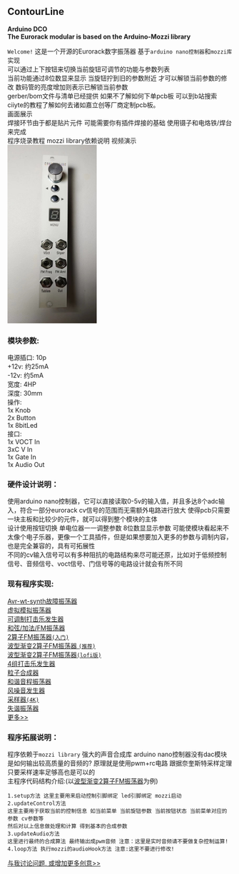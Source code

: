 ## ContourLine 
__Arduino DCO__  
__The Eurorack modular is based on the Arduino-Mozzi library__

`Welcome!` 这是一个开源的Eurorack数字振荡器 基于`arduino nano控制器`和`mozzi库`实现  
可以通过上下按钮来切换当前旋钮可调节的功能与参数列表  
当前功能通过8位数显来显示 当旋钮拧到旧的参数附近 才可以解锁当前参数的修改 数码管的亮度增加则表示已解锁当前参数  
gerber/bom文件与清单已经提供 如果不了解如何下单pcb板 可以到b站搜索ciiyte的教程了解如何去诸如嘉立创等厂商定制pcb板。  
画面展示  
焊接环节由于都是贴片元件 可能需要你有插件焊接的基础 使用镊子和电烙铁/焊台来完成  
程序烧录教程 mozzi library依赖说明 视频演示  
<img src="Hardware/img/面板效果图2.jpg" height=400 width=200>

### 模块参数:
电源插口: 10p  
+12v: 约25mA  
-12v: 约5mA  
宽度: 4HP  
深度: 30mm  
操作:  
1x Knob  
2x Button  
1x 8bitLed  
接口:  
1x VOCT In  
3xC V In  
1x Gate In  
1x Audio Out  

### 硬件设计说明：
使用arduino nano控制器，它可以直接读取0-5v的输入值，并且多达8个adc输入，符合一部分eurorack cv信号的范围而无需额外电路进行放大 使得pcb只需要一块主板和比较少的元件，就可以得到整个模块的主体  
设计使用按钮切换 单电位器一一调整参数 8位数显显示参数 可能使模块看起来不太像个电子乐器，更像一个工具插件，但是如果想要加入更多的参数与调制内容，也是完全兼容的，具有可拓展性  
不同的cv输入信号可以有多种阻抗的电路结构来尽可能还原，比如对于低频控制信号、音频信号、voct信号、门信号等的电路设计就会有所不同

### 现有程序实现:
[Avr-wt-synth故障振荡器](Software/Avr-wt-synth/readme.md "Software/Avr-wt-synth/")  
[虚拟模拟振荡器](Software/AnalogWave/readme.md "Software/AnalogWave/")  
[可调制打击乐发生器](Software/DrumVoltrixion/readme.md "Software/DrumVoltrixion/")  
[和弦/加法/FM振荡器](Software/FmAddChordDCO/readme.md "Software/FmAddChordDCO/")  
[2算子FM振荡器`(入门)`](Software/FmDCO/readme.md "Software/FmDCO/")  
[波型渐变2算子FM振荡器 `(推荐)`](Software/FmWsWtDCO/readme.md "Software/FmWsWtDCO/")  
[波型渐变2算子FM振荡器`(lofi版)`](Software/FmWsWtDCOfor168p/readme.md "Software/FmWsWtDCOfor168p/")  
[4组打击乐发生器](Software/FourTrekPerc/readme.md "Software/FourTrekPerc/")  
[粒子合成器](Software/Granular/readme.md "Software/Granular/")  
[和谐音程振荡器](Software/HarmonicOSC/readme.md "Software/HarmonicOSC/")  
[风噪音发生器](Software/NoiseWindy/readme.md "Software/NoiseWindy/")  
[采样器`(4K)`](Software/Sampler/readme.md "Software/Sampler/")  
[失谐振荡器](Software/Swarmduino/readme.md "Software/Swarmduino/")  
[更多>>](https://github.com/lechenghhh/ContourLine/tree/master/Software "https://github.com/lechenghhh/ContourLine/tree/master/Software")

### 程序拓展说明：
程序依赖于`mozzi library` 强大的声音合成库
arduino nano控制器没有dac模块 是如何输出较高质量的音频的? 原理就是使用pwm+rc电路 跟据奈奎斯特采样定理只要采样速率足够高也是可以的  
主程序代码结构介绍:(以[波型渐变2算子FM振荡器](Software/FmWsWtDCO/readme.md "Software/FmWsWtDCO/readme.md")为例)  

    1.setup方法 这里主要用来启动控制引脚绑定 led引脚绑定 mozzi启动
    2.updateControl方法
    这里主要用于获取当前的控制信息 如当前菜单 当前旋钮参数 当前按钮状态 当前菜单对应的参数 cv参数等
    然后对以上信息做处理和计算 得到基本的合成参数
    3.updateAudio方法
    这里进行最终的合成算法 最终输出成pwm音频 注意：这里是实时音频请不要做复杂控制运算!
    4.loop方法 执行mozzi的audioHook方法 注意:这里不要进行修改!


<a href="https://github.com/lechenghhh/ContourLine/issues">与我讨论问题, 或增加更多创意>></a>
